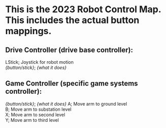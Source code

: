 This is the 2023 Robot Control Map. This includes the actual button mappings.
========
__Drive Controller (drive base controller):__
--------
LStick; Joystick for robot motion<br />
_{button/stick}_; _{what it does}_


__Game Controller (specific game systems controller):__
--------
_{button/stick}_; _{what it does}_
A; Move arm to ground level<br />
B; Move arm to substation level<br />
X; Move arm to second level<br />
Y; Move arm to third level<br />

